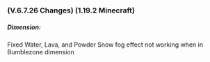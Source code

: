 ### **(V.6.7.26 Changes) (1.19.2 Minecraft)**

##### Dimension:
Fixed Water, Lava, and Powder Snow fog effect not working when in Bumblezone dimension
